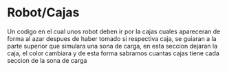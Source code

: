# Robot/Cajas
Un codigo en el cual unos robot deben ir por la cajas cuales apareceran de forma al azar despues de haber tomado si respectiva caja, se guiaran a la parte superior que simulara una sona de carga, en esta seccion dejaran la caja, el color cambiara y de esta forma sabramos cuantas cajas tiene cada seccion de la sona de carga
